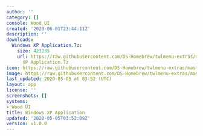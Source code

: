 ```yaml
---
author: ''
category: []
console: Wood UI
created: '2020-06-01T23:44:11Z'
description: ''
downloads:
  Windows XP Application.7z:
    size: 423235
    url: https://raw.githubusercontent.com/DS-Homebrew/twlmenu-extras/master/_nds/TWiLightMenu/akmenu/themes/Windows
      XP Application.7z
icon: https://raw.githubusercontent.com/DS-Homebrew/twlmenu-extras/master/unistore/icons/ak.png
image: https://raw.githubusercontent.com/DS-Homebrew/twlmenu-extras/master/unistore/icons/ak.png
last_updated: 2020-05-05 at 03:52 (UTC)
layout: app
license: ''
screenshots: []
systems:
- Wood UI
title: Windows XP Application
updated: '2020-05-05T03:52:09Z'
version: v1.0.0
---
```


